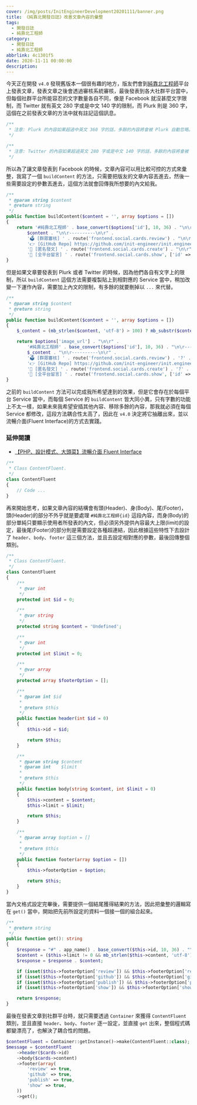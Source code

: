```yaml
---
cover: /img/posts/InitEngineerDevelopment20201111/banner.png
title: 《純靠北開發日誌》改善文章內容的彙整
tags:
  - 開發日誌
  - 純靠北工程師
category:
  - 開發日誌
  - 純靠北工程師
abbrlink: 4c1301f5
date: 2020-11-11 00:00:00
description:
---
```


今天正在開發 `v4.0` 發現舊版本一個很有趣的地方，版友們會到[純靠北工程師](https://kaobei.engineer)平台上發表文章，發表文章之後會透過審核系統審核，最後發表到各大社群平台當中，但每個社群平台所能容忍的文字數量各自不同，像是 Facebook 就沒甚麼文字限制，而 Twitter 就有英文 280 字或是中文 140 字的限制，而 Plurk 則是 360 字，這個在之前發表文章的方法中就有註記這個訊息。

```php
/**
 * 注意: Plurk 的內容如果超過中英文 360 字的話，多餘的內容將會被 Plurk 自動忽略。
 */

/**
 * 注意: Twitter 的內容如果超過英文 280 字或是中文 140 字的話，多餘的內容將會被 Twitter 自動忽略。
 */
```

所以為了讓文章發表到 Facebook 的時候，文章內容可以用比較可控的方式來彙整，我寫了一個 `buildContent` 的方法，只需要把版友的文章內容丟進去，然後一些需要設定的參數丟進去，這個方法就會回傳我所想要的內文給我。

```php
/**
 * @param string $content
 * @return string
 */
public function buildContent($content = '', array $options = [])
{
    return '#純靠北工程師' . base_convert($options['id'], 10, 36) . "\n\r----------\n\r" .
        $content . "\n\r----------\n\r" .
        '🗳️ [群眾審核] ' . route('frontend.social.cards.review') . "\n\r" .
        '👉 [GitHub Repo] https://github.com/init-engineer/init.engineer' . "\n\r" .
        '📢 [匿名發文] ' . route('frontend.social.cards.create') . "\n\r" .
        '🥙 [全平台留言] ' . route('frontend.social.cards.show', ['id' => $options['id']]);
}
```

但是如果文章要發表到 Plurk 或者 Twitter 的時候，因為他們各自有文字上的限制，所以 `buildContent` 這個方法需要複製貼上到相對應的 Service 當中，稍加改變一下運作內容，需要加上內文的限制，有多餘的就要刪掉以 `...` 來代替。

```php
/**
 * @param string $content
 * @return string
 */
public function buildContent($content = '', array $options = [])
{
    $_content = (mb_strlen($content, 'utf-8') > 100) ? mb_substr($content, 0, 100, 'utf-8') . ' ...' : $content;

    return $options['image_url'] . "\n\r" .
        '#純靠北工程師' . base_convert($options['id'], 10, 36) . "\n\r----------\n\r" .
        $_content . "\n\r----------\n\r" .
        '🗳️ [群眾審核] ' . route('frontend.social.cards.review') . '?' . Str::random(4) . "\n\r" .
        '👉 [GitHub Repo] https://github.com/init-engineer/init.engineer' . '?' . Str::random(4) . "\n\r" .
        '📢 [匿名發文] ' . route('frontend.social.cards.create') . '?' . Str::random(4) . "\n\r" .
        '🥙 [全平台留言] ' . route('frontend.social.cards.show', ['id' => $options['id']]);
}
```

之前的 `buildContent` 方法可以完成我所希望達到的效果，但是它會存在於每個平台 Service 當中，而每個 Service 的 `buildContent` 皆大同小異，只有字數的功能上不太一樣，如果未來我希望安插其他內容、移除多餘的內容，那我就必須在每個 Service 都修改，這段方法耦合性太高了，因此在 `v4.0` 決定將它抽離出來，並以流暢介面(Fluent Interface)的方式去實踐。

### 延伸閱讀
- [【PHP、設計模式、大頭菜】流暢介面 Fluent Interface](/FluentInterface)

```php
/**
 * Class ContentFluent.
 */
class ContentFluent
{
    // Code ...
}
```

再來開始思考，如果文章內容的結構會有頭(Header)、身(Body)、尾(Footer)，頭(Header)的部分不外乎就是要處理 `#純靠北工程師{id}` 這段內容，而身(Body)的部分單純只要顯示使用者所發表的內文，但必須另外提供內容最大上限(limit)的設定，最後尾(Footer)的部分則是需要設定各種超連結，因此根據這些特性下去設計了 `header`、`body`、`footer` 這三個方法，並且去設定相對應的參數，最後回傳整個類別。

```php
/**
 * Class ContentFluent.
 */
class ContentFluent
{
    /**
     * @var int
     */
    protected int $id = 0;

    /**
     * @var string
     */
    protected string $content = 'Undefined';

    /**
     * @var int
     */
    protected int $limit = 0;

    /**
     * @var array
     */
    protected array $footerOption = [];

    /**
     * @param int $id
     *
     * @return $this
     */
    public function header(int $id = 0)
    {
        $this->id = $id;

        return $this;
    }

    /**
     * @param string $content
     * @param int    $limit
     *
     * @return $this
     */
    public function body(string $content, int $limit = 0)
    {
        $this->content = $content;
        $this->limit = $limit;

        return $this;
    }

    /**
     * @param array $option = []
     *
     * @return $this
     */
    public function footer(array $option = [])
    {
        $this->footerOption = $option;

        return $this;
    }
}
```

當內文格式設定完畢後，需要提供一個結尾獲得結果的方法，因此把彙整的邏輯寫在 `get()` 當中，開始把先前所設定的資料一個接一個的組合起來。

```php
/**
 * @return string
 */
public function get(): string
{
    $response = "#" . app_name() . base_convert($this->id, 10, 36) . "\n\r----------\n\r";
    $content = ($this->limit != 0 && mb_strlen($this->content, 'utf-8') > $this->limit) ? mb_substr($this->content, 0, $this->limit, 'utf-8') . ' ...' : $this->content;
    $response = $response . $content;

    if (isset($this->footerOption['review']) && $this->footerOption['review']) $response = $response . "🗳️ [群眾審核] " . route('frontend.social.cards.review') . "\n\r";
    if (isset($this->footerOption['github']) && $this->footerOption['github']) $response = $response . "👉 [GitHub Repo] https://github.com/init-engineer/init.engineer" . "\n\r";
    if (isset($this->footerOption['publish']) && $this->footerOption['publish']) $response = $response . "📢 [匿名發文] " . route('frontend.social.cards.create') . "\n\r";
    if (isset($this->footerOption['show']) && $this->footerOption['show']) $response = $response . "🥙 [全平台留言] " . route('frontend.social.cards.show', ['id' => $this->id]) . "\n\r";

    return $response;
}
```

最後在發表文章到社群平台時，就只需要透過 `Container` 來獲得 `ContentFluent` 類別，並且直接 `header`、`body`、`footer` 逐一設定，並直接 `get` 出來，整個程式碼都變漂亮了，也解決了耦合性的問題。

```php
$contentFluent = Container::getInstance()->make(ContentFluent::class);
$message = $contentFluent
    ->header($cards->id)
    ->body($cards->content)
    ->footer(array(
        'review' => true,
        'github' => true,
        'publish' => true,
        'show' => true,
    ))
    ->get();
```
